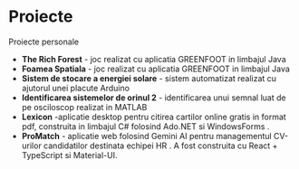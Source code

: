 # Proiecte
Proiecte personale
- **The Rich Forest** - joc realizat cu aplicatia GREENFOOT in limbajul Java
- **Foamea Spatiala** - joc realizat cu aplicatia GREENFOOT in limbajul Java
- **Sistem de stocare a energiei solare** - sistem automatizat realizat cu ajutorul unei placute Arduino
- **Identificarea sistemelor de orinul 2** - identificarea unui semnal luat de pe osciloscop realizat in MATLAB 
- **Lexicon** -aplicatie desktop pentru citirea cartilor online gratis in format pdf, construita in limbajul C# folosind Ado.NET si WindowsForms .
- **ProMatch** - aplicatie web folosind Gemini AI pentru managementul CV-urilor candidatilor destinata echipei HR . A fost construita cu React + TypeScript si Material-UI.
